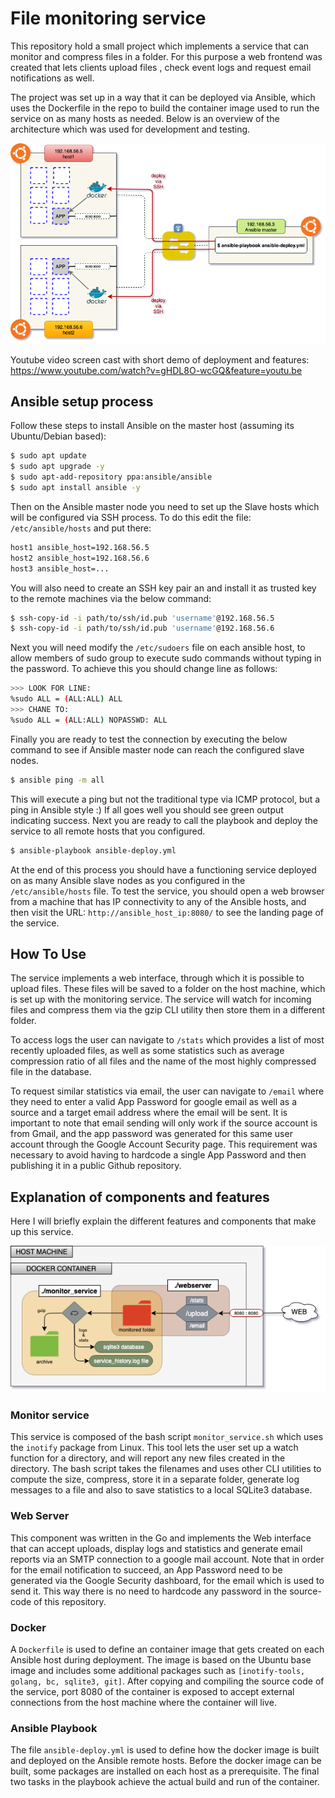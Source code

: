 # File monitoring service

This repository hold a small project which implements a service that can monitor and compress files in a folder. For this purpose a web frontend was created that lets clients upload files , check event logs and request email notifications as well.

The project was set up in a way that it can be deployed via Ansible, which uses the Dockerfile in the repo to build the container image used to run the service on as many hosts as needed. Below is an overview of the architecture which was used for development and testing.

![Ansible & Docker overview](static_files/overview.png)

Youtube video screen cast with short demo of deployment and features: https://www.youtube.com/watch?v=gHDL8O-wcGQ&feature=youtu.be 

## Ansible setup process

Follow these steps to install Ansible on the master host (assuming its Ubuntu/Debian based):

```bash
$ sudo apt update
$ sudo apt upgrade -y
$ sudo apt-add-repository ppa:ansible/ansible
$ sudo apt install ansible -y
```

Then on the Ansible master node you need to set up the Slave hosts which will be configured via SSH process. To do this edit the file: `/etc/ansible/hosts` and put there:

```bash
host1 ansible_host=192.168.56.5
host2 ansible_host=192.168.56.6
host3 ansible_host=...
```

You will also need to create an SSH key pair an and install it as trusted key to the remote machines via the below command:

```bash
$ ssh-copy-id -i path/to/ssh/id.pub 'username'@192.168.56.5
$ ssh-copy-id -i path/to/ssh/id.pub 'username'@192.168.56.6
```

Next you will need modify the `/etc/sudoers` file on each ansible host, to allow members of sudo group to execute sudo commands without typing in the password. To achieve this you should change line as follows:

```bash
>>> LOOK FOR LINE:
%sudo ALL = (ALL:ALL) ALL
>>> CHANE TO:
%sudo ALL = (ALL:ALL) NOPASSWD: ALL
```

Finally you are ready to test the connection by executing the below command to see if Ansible master node can reach the configured slave nodes.

```bash
$ ansible ping -m all
```

This will execute a ping but not the traditional type via ICMP protocol, but a ping in Ansible style :) If all goes well you should see green output indicating success. Next you are ready to call the playbook and deploy the service to all remote hosts that you configured.

```bash
$ ansible-playbook ansible-deploy.yml
```

At the end of this process you should have a functioning service deployed on as many Ansible slave nodes as you configured in the `/etc/ansible/hosts` file. To test the service, you should open a web browser from a machine that has IP connectivity to any of the Ansible hosts, and then visit the URL: `http://ansible_host_ip:8080/` to see the landing page of the service.

## How To Use

The service implements a web interface, through which it is possible to upload files. These files will be saved to a folder on the host machine, which is set up with the monitoring service. The service will watch for incoming files and compress them via the gzip CLI utility then store them in a different folder.

To access logs the user can navigate to `/stats` which provides a list of most recently uploaded files, as well as some statistics such as average compression ratio of all files and the name of the most highly compressed file in the database.

To request similar statistics via email, the user can navigate to `/email` where they need to enter a valid App Password for google email as well as a source and a target email address where the email will be sent. It is important to note that email sending will only work if the source account is from Gmail, and the app password was generated for this same user account through the Google Account Security page. This requirement was necessary to avoid having to hardcode a single App Password and then publishing it in a public Github repository.

## Explanation of components and features

Here I will briefly explain the different features and components that make up this service.

![Service Composition](static_files/service-composition.png)

### Monitor service

This service is composed of the bash script `monitor_service.sh` which uses the `inotify` package from Linux. This tool lets the user set up a watch function for a directory, and will report any new files created in the directory. The bash script takes the filenames and uses other CLI utilities to compute the size, compress, store it in a separate folder, generate log messages to a file and also to save statistics to a local SQLite3 database.

### Web Server

This component was written in the Go and implements the Web interface that can accept uploads, display logs and statistics and generate email reports via an SMTP connection to a google mail account. Note that in order for the email notification to succeed, an App Password need to be generated via the Google Security dashboard, for the email which is used to send it. This way there is no need to hardcode any password in the source-code of this repository.

### Docker

A `Dockerfile` is used to define an container image that gets created on each Ansible host during deployment. The image is based on the Ubuntu base image and includes some additional packages such as `[inotify-tools, golang, bc, sqlite3, git]`. After copying and compiling the source code of the service, port 8080 of the container is exposed to accept external connections from the host machine where the container will live.

### Ansible Playbook

The file `ansible-deploy.yml` is used to define how the docker image is built and deployed on the Ansible remote hosts. Before the docker image can be built, some packages are installed on each host as a prerequisite. The final two tasks in the playbook achieve the actual build and run of the container.

